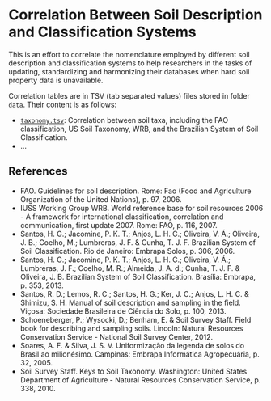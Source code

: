 # Correlation Between Soil Description and Classification Systems

This is an effort to correlate the nomenclature employed by different soil description and classification 
systems to help researchers in the tasks of updating, standardizing and harmonizing their databases when 
hard soil property data is unavailable.

Correlation tables are in TSV (tab separated values) files stored in folder `data`. Their content is as 
follows:

* [`taxonomy.tsv`](https://github.com/samuel-rosa/correlonomy/blob/master/data/taxonomy.tsv): 
  Correlation between soil taxa, including the FAO classification, US Soil Taxonomy, WRB, and the Brazilian 
  System of Soil Classification.
* ...

## References

* FAO. Guidelines for soil description. Rome: Fao (Food and Agriculture Organization of the United Nations), 
  p. 97, 2006.
* IUSS Working Group WRB. World reference base for soil resources 2006 - A framework for international
  classification, correlation and communication, first update 2007. Rome: FAO, p. 116, 2007.
* Santos, H. G.; Jacomine, P. K. T.; Anjos, L. H. C.; Oliveira, V. Á.; Oliveira, J. B.; Coelho, M.; Lumbreras, 
  J. F. & Cunha, T. J. F. Brazilian System of Soil Classification. Rio de Janeiro: Embrapa Solos, p. 306, 2006.
* Santos, H. G.; Jacomine, P. K. T.; Anjos, L. H. C.; Oliveira, V. Á.; Lumbreras, J. F.; Coelho, M. 
  R.; Almeida, J. A. d.; Cunha, T. J. F. & Oliveira, J. B. Brazilian System of Soil Classification. 
  Brasília: Embrapa, p. 353, 2013.
* Santos, R. D.; Lemos, R. C.; Santos, H. G.; Ker, J. C.; Anjos, L. H. C. & Shimizu, S. H. Manual of soil 
  description and sampling in the field. Viçosa: Sociedade Brasileira de Ciência do Solo, p. 100, 2013.
* Schoeneberger, P.; Wysocki, D.; Benham, E. & Soil Survey Staff. Field book for describing and sampling soils. 
  Lincoln: Natural Resources Conservation Service - National Soil Survey Center, 2012.
* Soares, A. F. & Silva, J. S. V. Uniformização da legenda de solos do Brasil ao milionésimo. Campinas: 
  Embrapa Informática Agropecuária, p. 32, 2005.				
* Soil Survey Staff. Keys to Soil Taxonomy. Washington: United States Department of Agriculture - Natural
  Resources Conservation Service, p. 338, 2010.
